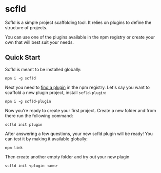 # scfld

Scfld is a simple project scaffolding tool. It relies on plugins to define the structure of projects.

You can use one of the plugins available in the npm registry or create your own that will best suit
your needs.

## Quick Start

Scfld is meant to be installed globally:

    npm i -g scfld

Next you need to [find a plugin](https://www.npmjs.com/search?q=scfld-) in the npm registry. Let's
say you want to scaffold a new plugin project, install `scfld-plugin`:

    npm i -g scfld-plugin

Now you're ready to create your first project. Create a new folder and from there run the following command:

    scfld init plugin

After answering a few questions, your new scfld plugin will be ready! You can test it by making it
available globally:

    npm link

Then create another empty folder and try out your new plugin

    scfld init <plugin name>
